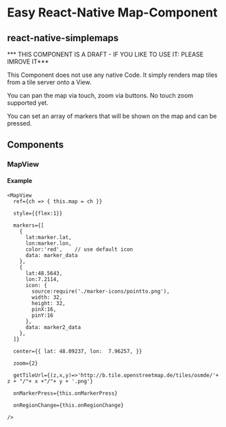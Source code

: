 # Easy React-Native Map-Component
## react-native-simplemaps

*** THIS COMPONENT IS A DRAFT - IF YOU LIKE TO USE IT: PLEASE IMROVE IT***

This Component does not use any native Code.
It simply renders map tiles from a tile server onto a View.

You can pan the map via touch, zoom via buttons. No touch zoom supported yet.

You can set an array of markers that will be shown on the map and can be pressed.

## Components

### MapView

#### Example

```JSX
<MapView
  ref={ch => { this.map = ch }}

  style={{flex:1}}

  markers={[
    {
      lat:marker.lat,
      lon:marker.lon,
      color:'red',    // use default icon
      data: marker_data
    },
    {
      lat:48.5643,
      lon:7.2114,
      icon: {
        source:require('./marker-icons/pointto.png'),
        width: 32,
        height: 32,
        pinX:16,
        pinY:16
      },
      data: marker2_data
    },
  ]}

  center={{ lat: 48.09237, lon:  7.96257, }}

  zoom={2}

  getTileUrl={(z,x,y)=>'http://b.tile.openstreetmap.de/tiles/osmde/'+ z + "/"+ x +"/"+ y + '.png'}

  onMarkerPress={this.onMarkerPress}

  onRegionChange={this.onRegionChange}

/>
```
